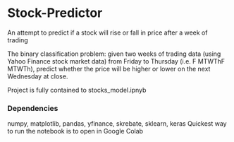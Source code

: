 # Stock-Predictor
An attempt to predict if a stock will rise or fall in price after a week of trading

The binary classification problem: given two weeks of trading data (using Yahoo Finance stock market data) from Friday to Thursday (i.e. F MTWThF MTWTh), predict whether the price will be higher or lower on the next Wednesday at close.

Project is fully contained to stocks_model.ipnyb

### Dependencies
numpy, matplotlib, pandas, yfinance, skrebate, sklearn, keras
Quickest way to run the notebook is to open in Google Colab
